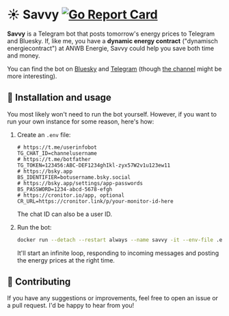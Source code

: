 # ☀️ Savvy [![Go Report Card](https://goreportcard.com/badge/github.com/heyajulia/savvy)](https://goreportcard.com/report/github.com/heyajulia/savvy)

**Savvy** is a Telegram bot that posts tomorrow's energy prices to Telegram and Bluesky. If, like me, you have a
**dynamic energy contract** ("dynamisch energiecontract") at ANWB Energie, Savvy could help you save both time and
money.

You can find the bot on [Bluesky](https://bsky.app/profile/bot.julia.cool) and
[Telegram](https://t.me/energieprijzenbot) (though [the channel](https://t.me/energieprijzen) might be more
interesting).

## 🤖 Installation and usage

You most likely won't need to run the bot yourself. However, if you want to run your own instance for some reason,
here's how:

1. Create an `.env` file:

   ```env
   # https://t.me/userinfobot
   TG_CHAT_ID=channelusername
   # https://t.me/botfather
   TG_TOKEN=123456:ABC-DEF1234ghIkl-zyx57W2v1u123ew11
   # https://bsky.app
   BS_IDENTIFIER=botusername.bsky.social
   # https://bsky.app/settings/app-passwords
   BS_PASSWORD=1234-abcd-5678-efgh
   # https://cronitor.io/app, optional
   CR_URL=https://cronitor.link/p/your-monitor-id-here
   ```

   The chat ID can also be a user ID.

2. Run the bot:

   ```sh
   docker run --detach --restart always --name savvy -it --env-file .env ghcr.io/heyajulia/savvy
   ```

   It'll start an infinite loop, responding to incoming messages and posting the energy prices at the right time. 


## 🔨 Contributing

If you have any suggestions or improvements, feel free to open an issue or a pull request. I'd be happy to hear from
you!

